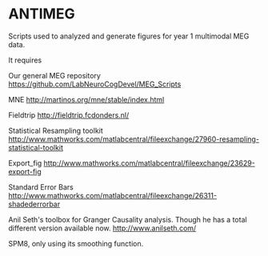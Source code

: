 ANTIMEG
=======

Scripts used to analyzed and generate figures for year 1 multimodal MEG data.


It requires

Our general MEG repository  https://github.com/LabNeuroCogDevel/MEG_Scripts

MNE http://martinos.org/mne/stable/index.html

Fieldtrip http://fieldtrip.fcdonders.nl/

Statistical Resampling toolkit http://www.mathworks.com/matlabcentral/fileexchange/27960-resampling-statistical-toolkit

Export_fig http://www.mathworks.com/matlabcentral/fileexchange/23629-export-fig

Standard Error Bars http://www.mathworks.com/matlabcentral/fileexchange/26311-shadederrorbar

Anil Seth's toolbox for Granger Causality analysis. Though he has a total different version available now. http://www.anilseth.com/

SPM8, only using its smoothing function.
